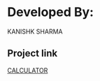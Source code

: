 # Developed By:

KANISHK SHARMA

## Project link

[CALCULATOR](https://comforting-lokum-ca88e3.netlify.app/)
